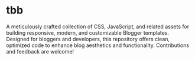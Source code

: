 # tbb
A meticulously crafted collection of CSS, JavaScript, and related assets for building responsive, modern, and customizable Blogger templates. Designed for bloggers and developers, this repository offers clean, optimized code to enhance blog aesthetics and functionality. Contributions and feedback are welcome!
